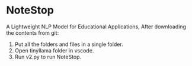 # NoteStop
A Lightweight NLP Model for Educational Applications,
After downloading the contents from git: 
1) Put all the folders and files in a single folder.
2) Open tinyllama folder in vscode.
3) Run v2.py to run NoteStop.
